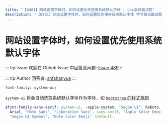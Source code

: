 ```yaml
---
title: "【Q481】网站设置字体时，如何设置优先使用系统默认字体 | css高频面试题"
description: "【Q481】网站设置字体时，如何设置优先使用系统默认字体 字节跳动面试题、阿里腾讯面试题、美团小米面试题。"
---
```


# 网站设置字体时，如何设置优先使用系统默认字体

::: tip Issue
欢迎在 Gtihub Issue 中回答此问题: [Issue 489](https://github.com/shfshanyue/Daily-Question/issues/489)
:::

::: tip Author
回答者: [shfshanyue](https://github.com/shfshanyue)
:::

```css
font-family: system-ui;
```

`system-ui` 将会自动选取系统默认字体作为字体，如 [`bootstrap` 的样式规则](https://github.com/twbs/bootstrap/blob/main/scss/_variables.scss#L419)

```scss
$font-family-sans-serif: system-ui, -apple-system, "Segoe UI", Roboto, "Helvetica Neue",
  Arial, "Noto Sans", "Liberation Sans", sans-serif, "Apple Color Emoji", "Segoe UI Emoji",
  "Segoe UI Symbol", "Noto Color Emoji" !default;
```
